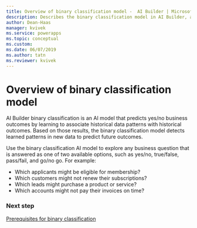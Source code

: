 ```yaml
---
title: Overview of binary classification model -  AI Builder | Microsoft Docs
description: Describes the binary classification model in AI Builder, and gives some examples of how you might use it.
author: Dean-Haas
manager: kvivek
ms.service: powerapps
ms.topic: conceptual
ms.custom: 
ms.date: 06/07/2019
ms.author: tatn
ms.reviewer: kvivek
---
```


# Overview of binary classification model

AI Builder binary classification is an AI model that predicts yes/no business outcomes by learning to associate historical data patterns with historical outcomes. Based on those results, the binary classification model detects learned patterns in new data to predict future outcomes.

Use the binary classification AI model to explore any business question that is answered as one of two available options, such as yes/no, true/false, pass/fail, and go/no go. For example: 

- Which applicants might be eligible for membership?
- Which customers might not renew their subscriptions?
- Which leads might purchase a product or service?
- Which accounts might not pay their invoices on time?


### Next step
[Prerequisites for binary classification](binary-classification-prereq.md) 
